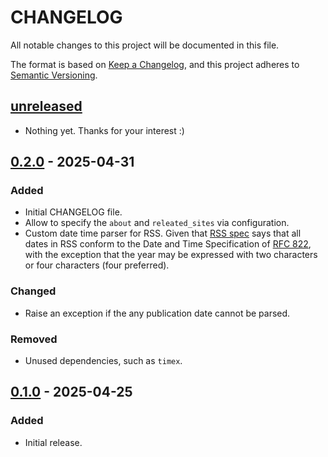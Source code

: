 # CHANGELOG

All notable changes to this project will be documented in this file.

The format is based on [Keep a Changelog](https://keepachangelog.com/en/1.1.0/),
and this project adheres to [Semantic Versioning](https://semver.org/spec/v2.0.0.html).

## [unreleased]

* Nothing yet. Thanks for your interest :)

## [0.2.0] - 2025-04-31

### Added

* Initial CHANGELOG file.
* Allow to specify the `about` and `releated_sites` via configuration.
* Custom date time parser for RSS. Given that [RSS spec](https://www.rssboard.org/rss-specification)
  says that all dates in RSS conform to the Date and Time Specification
  of [RFC 822](http://asg.web.cmu.edu/rfc/rfc822.html), with the exception
  that the year may be expressed with two characters or four
  characters (four preferred).

### Changed

* Raise an exception if the any publication date cannot be parsed.

### Removed

* Unused dependencies, such as `timex`.

## [0.1.0] - 2025-04-25

### Added

* Initial release.

[unreleased]: https://github.com/milmazz/exoplanet/compare/v1.2.0...HEAD
[0.2.0]: https://github.com/milmazz/exoplanet/compare/v0.1.0...v0.2.0
[0.1.0]: https://github.com/milmazz/exoplanet/releases/tag/v0.1.0
